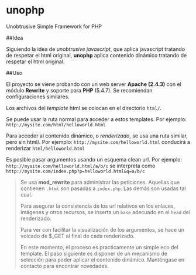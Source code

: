 unophp
======

Unobtrusive Simple Framework for PHP

##Idea

Siguiendo la idea de *unobtrusive javascript*, que aplica javascript tratando de respetar el html original, **unophp** aplica contenido dinámico tratando de respetar el html original.

##Uso

El proyecto se viene probando con un web server **Apache (2.4.3)** con el módulo **Rewrite** y soporte para **PHP** (5.4.7). Se recomiendan configuraciones similares.

Los archivos del *template* html se colocan en el directorio `html/`.

Se puede usar la ruta normal para acceder a estos templates. Por ejemplo: `http://mysite.com/html/helloworld.html`

Para acceder al contenido dinámico, o *renderizado*, se usa una ruta similar, pero sin html/. Por ejemplo: `http://mysite.com/helloworld.html` conducirá a renderizar `html/helloworld.html`

Es posible pasar argumentos usando un esquema clean url. Por ejemplo: `http://mysite.com/helloworld.html/a/b/c` se interpreta como `http://mysite.com/index.php?p=helloworld.html&q=a/b/c`

> Se usa **mod_rewrite** para administrar las peticiones. Aquellas que contienen `.html` son pasadas a `index.php`. Las demás son usadas tal cual.
>
> Para asegurar la consistencia de los url relativos en los enlaces, imágenes y otros recursos, se inserta un `base` adecuado en el `head` del renderizado.
>
> Para ver con facilitar la visualización de los argumentos, se hace un volcado de $_GET al final de cada renderizado.
>
> En este momento, el proceso es practicamente un simple eco del template. El paso siguiente es disponer de un mecanismo de selección para poder aplicar el contenido dinámico. Manténgase en contacto para encontrar novedades.
